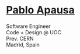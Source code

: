 # <a href="https://apausa.dev" target="_blank" rel="noreferrer">Pablo Apausa</a>

Software Engineer  
Code + Design @ UOC  
Prev. CERN  
Madrid, Spain  
